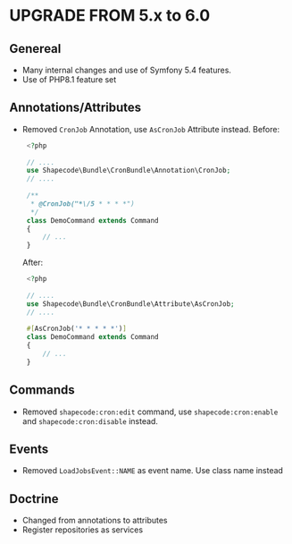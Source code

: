 UPGRADE FROM 5.x to 6.0
=======================

Genereal
-----

* Many internal changes and use of Symfony 5.4 features.
* Use of PHP8.1 feature set

Annotations/Attributes
-----

* Removed `CronJob` Annotation, use `AsCronJob` Attribute instead.
  Before:
   ```php
    <?php
    
    // ....
    use Shapecode\Bundle\CronBundle\Annotation\CronJob;
    // ....
    
    /**
     * @CronJob("*\/5 * * * *")
     */
    class DemoCommand extends Command
    {
        // ...
    }
   ```

  After:
   ```php
    <?php
    
    // ....
    use Shapecode\Bundle\CronBundle\Attribute\AsCronJob;
    // ....
    
    #[AsCronJob('* * * * *')]
    class DemoCommand extends Command
    {
        // ...
    }
   ```
  
Commands
-----

* Removed `shapecode:cron:edit` command, use `shapecode:cron:enable` and `shapecode:cron:disable` instead.

Events
-----

* Removed `LoadJobsEvent::NAME` as event name. Use class name instead

Doctrine
-----

* Changed from annotations to attributes
* Register repositories as services